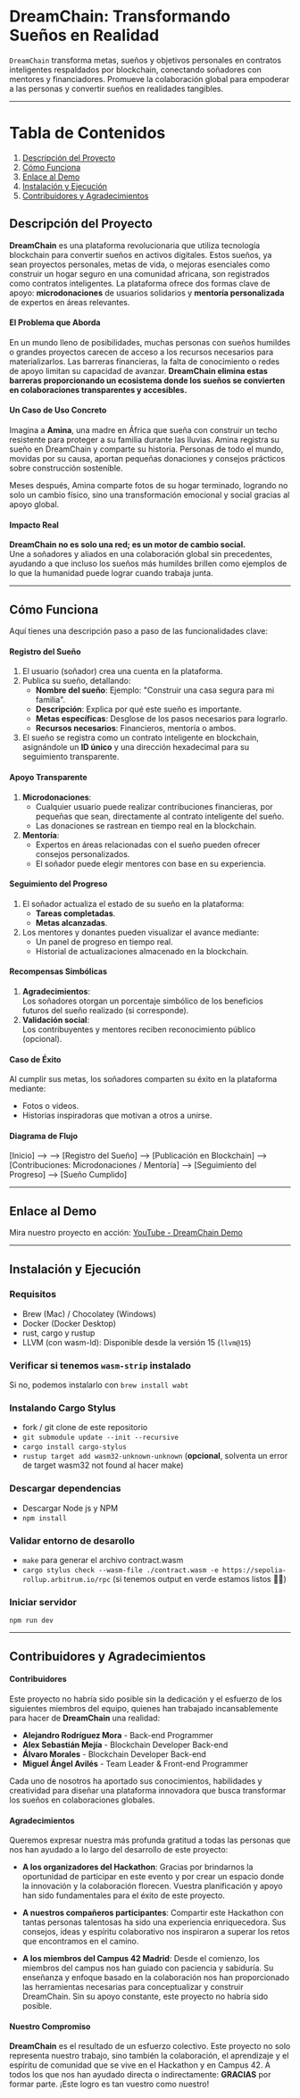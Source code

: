 # DreamChain: Transformando Sueños en Realidad

`DreamChain` transforma metas, sueños y objetivos personales en contratos inteligentes respaldados por blockchain, conectando soñadores con mentores y financiadores. Promueve la colaboración global para empoderar a las personas y convertir sueños en realidades tangibles.

---------------------------------------------------------------------------------------------------------------------------------

# Tabla de Contenidos
1. [Descripción del Proyecto](#descripción-del-proyecto)
2. [Cómo Funciona](#cómo-funciona)
3. [Enlace al Demo](#enlace-al-demo)
5. [Instalación y Ejecución](#instalación-y-ejecución)
7. [Contribuidores y Agradecimientos](#contribuidores)



## Descripción del Proyecto

**DreamChain** es una plataforma revolucionaria que utiliza tecnología blockchain para convertir sueños en activos digitales. Estos sueños, ya sean proyectos personales, metas de vida, o mejoras esenciales como construir un hogar seguro en una comunidad africana, son registrados como contratos inteligentes. La plataforma ofrece dos formas clave de apoyo: **microdonaciones** de usuarios solidarios y **mentoría personalizada** de expertos en áreas relevantes.



#### El Problema que Aborda

En un mundo lleno de posibilidades, muchas personas con sueños humildes o grandes proyectos carecen de acceso a los recursos necesarios para materializarlos. Las barreras financieras, la falta de conocimiento o redes de apoyo limitan su capacidad de avanzar. **DreamChain elimina estas barreras proporcionando un ecosistema donde los sueños se convierten en colaboraciones transparentes y accesibles.**

#### Un Caso de Uso Concreto

Imagina a **Amina**, una madre en África que sueña con construir un techo resistente para proteger a su familia durante las lluvias. Amina registra su sueño en DreamChain y comparte su historia. Personas de todo el mundo, movidas por su causa, aportan pequeñas donaciones y consejos prácticos sobre construcción sostenible.  

Meses después, Amina comparte fotos de su hogar terminado, logrando no solo un cambio físico, sino una transformación emocional y social gracias al apoyo global.


#### Impacto Real

**DreamChain no es solo una red; es un motor de cambio social.**  
Une a soñadores y aliados en una colaboración global sin precedentes, ayudando a que incluso los sueños más humildes brillen como ejemplos de lo que la humanidad puede lograr cuando trabaja junta.

---------------------------------------------------------------------------------------------------------------------------------

## Cómo Funciona

Aquí tienes una descripción paso a paso de las funcionalidades clave:

#### Registro del Sueño
1. El usuario (soñador) crea una cuenta en la plataforma.
2. Publica su sueño, detallando:
   - **Nombre del sueño**: Ejemplo: "Construir una casa segura para mi familia".
   - **Descripción**: Explica por qué este sueño es importante.
   - **Metas específicas**: Desglose de los pasos necesarios para lograrlo.
   - **Recursos necesarios**: Financieros, mentoría o ambos.
3. El sueño se registra como un contrato inteligente en blockchain, asignándole un **ID único** y una dirección hexadecimal para su seguimiento transparente.


#### Apoyo Transparente
1. **Microdonaciones**:
   - Cualquier usuario puede realizar contribuciones financieras, por pequeñas que sean, directamente al contrato inteligente del sueño.
   - Las donaciones se rastrean en tiempo real en la blockchain.
2. **Mentoría**:
   - Expertos en áreas relacionadas con el sueño pueden ofrecer consejos personalizados.
   - El soñador puede elegir mentores con base en su experiencia.


#### Seguimiento del Progreso
1. El soñador actualiza el estado de su sueño en la plataforma:
   - **Tareas completadas**.
   - **Metas alcanzadas**.
2. Los mentores y donantes pueden visualizar el avance mediante:
   - Un panel de progreso en tiempo real.
   - Historial de actualizaciones almacenado en la blockchain.


#### Recompensas Simbólicas
1. **Agradecimientos**:  
   Los soñadores otorgan un porcentaje simbólico de los beneficios futuros del sueño realizado (si corresponde).
2. **Validación social**:  
   Los contribuyentes y mentores reciben reconocimiento público (opcional).


#### Caso de Éxito
Al cumplir sus metas, los soñadores comparten su éxito en la plataforma mediante:
- Fotos o videos.
- Historias inspiradoras que motivan a otros a unirse.


#### Diagrama de Flujo

[Inicio] -->
		 --> [Registro del Sueño]
		 --> [Publicación en Blockchain]
		 --> [Contribuciones: Microdonaciones / Mentoría]
		 --> [Seguimiento del Progreso]
		 --> [Sueño Cumplido]

---

## Enlace al Demo

Mira nuestro proyecto en acción: [YouTube - DreamChain Demo](https://www.youtube.com/watch?v=vGkhYBmGTvo)

---

## Instalación y Ejecución

### Requisitos

- Brew (Mac) / Chocolatey (Windows)
- Docker (Docker Desktop)
- rust, cargo y rustup
- LLVM (con wasm-ld): Disponible desde la versión 15 (`llvm@15`)

### Verificar si tenemos `wasm-strip` instalado

Si no, podemos instalarlo con `brew install wabt`

### Instalando Cargo Stylus

- fork / git clone de este repositorio
- `git submodule update --init --recursive`
- `cargo install cargo-stylus`
- `rustup target add wasm32-unknown-unknown` (**opcional**, solventa un error de target wasm32 not found al hacer make)

### Descargar dependencias

- Descargar Node js y NPM
- `npm install`

### Validar entorno de desarollo

- `make` para generar el archivo contract.wasm
- `cargo stylus check --wasm-file ./contract.wasm -e https://sepolia-rollup.arbitrum.io/rpc` (si tenemos output en verde estamos listos 🚀🚀)

### Iniciar servidor

`npm run dev`

---

## **Contribuidores y Agradecimientos**

#### **Contribuidores**
Este proyecto no habría sido posible sin la dedicación y el esfuerzo de los siguientes miembros del equipo, quienes han trabajado incansablemente para hacer de **DreamChain** una realidad:

- **Alejandro Rodríguez Mora** - Back-end Programmer
- **Alex Sebastián Mejía** - Blockchain Developer Back-end
- **Álvaro Morales** - Blockchain Developer Back-end
- **Miguel Ángel Avilés** - Team Leader & Front-end Programmer

Cada uno de nosotros ha aportado sus conocimientos, habilidades y creatividad para diseñar una plataforma innovadora que busca transformar los sueños en colaboraciones globales.

#### **Agradecimientos**
Queremos expresar nuestra más profunda gratitud a todas las personas que nos han ayudado a lo largo del desarrollo de este proyecto:

- **A los organizadores del Hackathon**: Gracias por brindarnos la oportunidad de participar en este evento y por crear un espacio donde la innovación y la colaboración florecen. Vuestra planificación y apoyo han sido fundamentales para el éxito de este proyecto.

- **A nuestros compañeros participantes**: Compartir este Hackathon con tantas personas talentosas ha sido una experiencia enriquecedora. Sus consejos, ideas y espíritu colaborativo nos inspiraron a superar los retos que encontramos en el camino.

- **A los miembros del Campus 42 Madrid**: Desde el comienzo, los miembros del campus nos han guiado con paciencia y sabiduría. Su enseñanza y enfoque basado en la colaboración nos han proporcionado las herramientas necesarias para conceptualizar y construir DreamChain. Sin su apoyo constante, este proyecto no habría sido posible.

#### **Nuestro Compromiso**
**DreamChain** es el resultado de un esfuerzo colectivo. Este proyecto no solo representa nuestro trabajo, sino también la colaboración, el aprendizaje y el espíritu de comunidad que se vive en el Hackathon y en Campus 42. A todos los que nos han ayudado directa o indirectamente: **GRACIAS** por formar parte. ¡Este logro es tan vuestro como nuestro!
